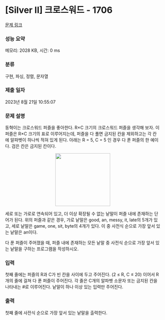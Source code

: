 # [Silver II] 크로스워드 - 1706 

[문제 링크](https://www.acmicpc.net/problem/1706) 

### 성능 요약

메모리: 2028 KB, 시간: 0 ms

### 분류

구현, 파싱, 정렬, 문자열

### 제출 일자

2023년 8월 21일 10:55:07

### 문제 설명

<p>동혁이는 크로스워드 퍼즐을 좋아한다. R×C 크기의 크로스워드 퍼즐을 생각해 보자. 이 퍼즐은 R×C 크기의 표로 이루어지는데, 퍼즐을 다 풀면 금지된 칸을 제외하고는 각 칸에 알파벳이 하나씩 적혀 있게 된다. 아래는 R = 5, C = 5 인 경우 다 푼 퍼즐의 한 예이다. 검은 칸은 금지된 칸이다.</p>

<p style="text-align: center;"><img alt="" height="171" src="" width="178"></p>

<p>세로 또는 가로로 연속되어 있고, 더 이상 확장될 수 없는 낱말이 퍼즐 내에 존재하는 단어가 된다. 위의 퍼즐과 같은 경우, 가로 낱말은 good, an, messy, it, late의 5개가 있고, 세로 낱말은 game, one, sit, byte의 4개가 있다. 이 중 사전식 순으로 가장 앞서 있는 낱말은 an이다.</p>

<p>다 푼 퍼즐이 주어졌을 때, 퍼즐 내에 존재하는 모든 낱말 중 사전식 순으로 가장 앞서 있는 낱말을 구하는 프로그램을 작성하시오.</p>

### 입력 

 <p>첫째 줄에는 퍼즐의 R과 C가 빈 칸을 사이에 두고 주어진다. (2 ≤ R, C ≤ 20) 이어서 R개의 줄에 걸쳐 다 푼 퍼즐이 주어진다. 각 줄은 C개의 알파벳 소문자 또는 금지된 칸을 나타내는 #로 이루어진다. 낱말이 하나 이상 있는 입력만 주어진다.</p>

### 출력 

 <p>첫째 줄에 사전식 순으로 가장 앞서 있는 낱말을 출력한다.</p>

